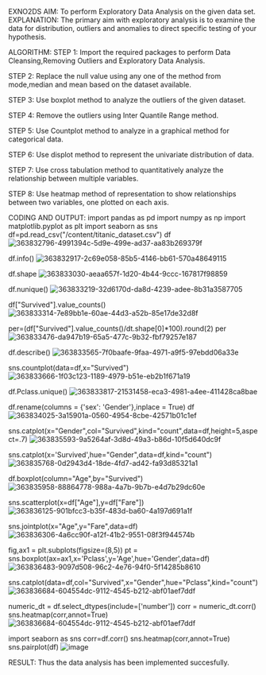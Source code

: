EXNO2DS
AIM:
  To perform Exploratory Data Analysis on the given data set.
EXPLANATION:
The primary aim with exploratory analysis is to examine the data for distribution, outliers and anomalies to direct specific testing of your hypothesis.

ALGORITHM:
STEP 1: Import the required packages to perform Data Cleansing,Removing Outliers and Exploratory Data Analysis.

STEP 2: Replace the null value using any one of the method from mode,median and mean based on the dataset available.

STEP 3: Use boxplot method to analyze the outliers of the given dataset.

STEP 4: Remove the outliers using Inter Quantile Range method.

STEP 5: Use Countplot method to analyze in a graphical method for categorical data.

STEP 6: Use displot method to represent the univariate distribution of data.

STEP 7: Use cross tabulation method to quantitatively analyze the relationship between multiple variables.

STEP 8: Use heatmap method of representation to show relationships between two variables, one plotted on each axis.

CODING AND OUTPUT:
import pandas as pd
import numpy as np
import matplotlib.pyplot as plt
import seaborn as sns
df=pd.read_csv("/content/titanic_dataset.csv")
df
![363832796-4991394c-5d9e-499e-ad37-aa83b269379f](https://github.com/user-attachments/assets/9b0b5c3f-034d-4d0e-a831-0283ed5a8346)


df.info()
![363832917-2c69e058-85b5-4146-bb61-570a48649115](https://github.com/user-attachments/assets/5f34ef1c-cb8b-4948-b474-b93da0e9f940)


df.shape
![363833030-aeaa657f-1d20-4b44-9ccc-167817f98859](https://github.com/user-attachments/assets/c5b5cb41-062c-4d4a-9924-d4334902823f)


df.nunique()
![363833219-32d6170d-da8d-4239-adee-8b31a3587705](https://github.com/user-attachments/assets/54115b4b-5fc6-437c-af33-ddc7549624d5)


df["Survived"].value_counts()
![363833314-7e89bb1e-60ae-44d3-a52b-85e17de32d8f](https://github.com/user-attachments/assets/eaa7c879-aab5-4318-8499-9ee6ef0c9670)


per=(df["Survived"].value_counts()/dt.shape[0]*100).round(2)
per
![363833476-da947b19-65a5-477c-9b32-fbf79257e187](https://github.com/user-attachments/assets/e63f21a8-239f-4450-bf63-9b2700d39441)


df.describe()
![363833565-7f0baafe-9faa-4971-a9f5-97ebdd06a33e](https://github.com/user-attachments/assets/831c321c-1469-49c8-8ef0-3aed1cf50bac)


sns.countplot(data=df,x="Survived")
![363833666-1f03c123-1189-4979-b51e-eb2b1f671a19](https://github.com/user-attachments/assets/c7da34c9-980f-4dfb-85a5-fae6d213676d)


df.Pclass.unique()
![363833817-21531458-eca3-4981-a4ee-411428ca8bae](https://github.com/user-attachments/assets/8e4a5df7-5028-441c-8061-28d52df0d4a3)


df.rename(columns = {'sex': 'Gender'},inplace = True)
df
![363834025-3a15901a-0560-4954-8cbe-42571b01c1ef](https://github.com/user-attachments/assets/fdbfceb8-0ca3-4508-811b-2c702ac687b3)


sns.catplot(x="Gender",col="Survived",kind="count",data=df,height=5,aspect=.7)
![363835593-9a5264af-3d8d-49a3-b86d-10f5d640dc9f](https://github.com/user-attachments/assets/a0023465-18da-4c73-9416-a9fcbdc9c376)


sns.catplot(x='Survived',hue="Gender",data=df,kind="count")
![363835768-0d2943d4-18de-4fd7-ad42-fa93d85321a1](https://github.com/user-attachments/assets/fb8d7f52-a7ea-44fc-8f00-34ea73fb7d0e)


df.boxplot(column="Age",by="Survived")
![363835958-88864778-988a-4a7b-9b7b-e4d7b29dc60e](https://github.com/user-attachments/assets/0221b170-c7a5-4cfa-af83-b01b6af36bc5)


sns.scatterplot(x=df["Age"],y=df["Fare"])
![363836125-901bfcc3-b35f-483d-ba60-4a197d691a1f](https://github.com/user-attachments/assets/c3bb5d75-44d2-426c-a846-def1af804b69)


sns.jointplot(x="Age",y="Fare",data=df)
![363836306-4a6cc90f-a12f-41b2-9551-08f3f944574b](https://github.com/user-attachments/assets/6ecd02a9-d7ab-48cc-adcd-af0638122208)


fig,ax1 = plt.subplots(figsize=(8,5))
pt = sns.boxplot(ax=ax1,x='Pclass',y='Age',hue='Gender',data=df)
![363836483-9097d508-96c2-4e76-94f0-5f14285b8610](https://github.com/user-attachments/assets/4bf8f530-2a2e-4188-b471-b1dede973c27)


sns.catplot(data=df,col="Survived",x="Gender",hue="Pclass",kind="count")
![363836684-604554dc-9112-4545-b212-abf01aef7ddf](https://github.com/user-attachments/assets/3b3e100a-9bb8-48a3-a216-84fd02bd6910)


numeric_dt = df.select_dtypes(include=['number'])
corr = numeric_dt.corr()
sns.heatmap(corr,annot=True)
![363836684-604554dc-9112-4545-b212-abf01aef7ddf](https://github.com/user-attachments/assets/11a404cd-775b-4a1b-954d-905b3018d42c)


import seaborn as sns
corr=df.corr()
sns.heatmap(corr,annot=True)
sns.pairplot(df)
![image](https://github.com/user-attachments/assets/618cca6c-e2c0-44f8-8882-3e6d0e94d267)


RESULT:
Thus the data analysis has been implemented succesfully.

